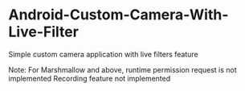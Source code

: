 # Android-Custom-Camera-With-Live-Filter
Simple custom camera application with live filters feature

Note: For Marshmallow and above, runtime permission request is not implemented
Recording feature not implemented